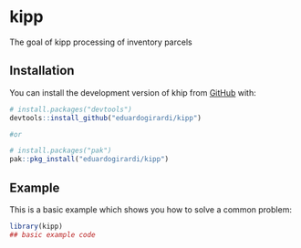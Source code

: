# kipp

<!-- badges: start -->

<!-- badges: end -->

The goal of kipp processing of inventory parcels

## Installation

You can install the development version of khip from [GitHub](https://github.com/) with:

``` r
# install.packages("devtools")
devtools::install_github("eduardogirardi/kipp")

#or

# install.packages("pak")
pak::pkg_install("eduardogirardi/kipp")
```

## Example

This is a basic example which shows you how to solve a common problem:

``` r
library(kipp)
## basic example code
```

